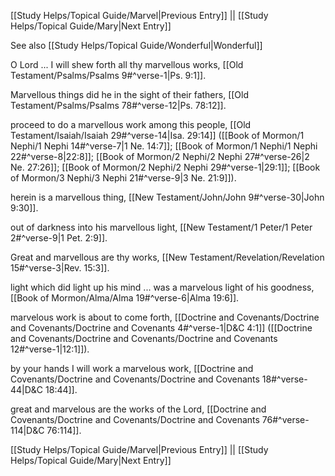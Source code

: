 [[Study Helps/Topical Guide/Marvel|Previous Entry]]  ||  [[Study Helps/Topical Guide/Mary|Next Entry]]

 See also [[Study Helps/Topical Guide/Wonderful|Wonderful]]

 O Lord ... I will shew forth all thy marvellous works, [[Old Testament/Psalms/Psalms 9#^verse-1|Ps. 9:1]].

 Marvellous things did he in the sight of their fathers, [[Old Testament/Psalms/Psalms 78#^verse-12|Ps. 78:12]].

 proceed to do a marvellous work among this people, [[Old Testament/Isaiah/Isaiah 29#^verse-14|Isa. 29:14]] ([[Book of Mormon/1 Nephi/1 Nephi 14#^verse-7|1 Ne. 14:7]]; [[Book of Mormon/1 Nephi/1 Nephi 22#^verse-8|22:8]]; [[Book of Mormon/2 Nephi/2 Nephi 27#^verse-26|2 Ne. 27:26]]; [[Book of Mormon/2 Nephi/2 Nephi 29#^verse-1|29:1]]; [[Book of Mormon/3 Nephi/3 Nephi 21#^verse-9|3 Ne. 21:9]]).

 herein is a marvellous thing, [[New Testament/John/John 9#^verse-30|John 9:30]].

 out of darkness into his marvellous light, [[New Testament/1 Peter/1 Peter 2#^verse-9|1 Pet. 2:9]].

 Great and marvellous are thy works, [[New Testament/Revelation/Revelation 15#^verse-3|Rev. 15:3]].

 light which did light up his mind ... was a marvelous light of his goodness, [[Book of Mormon/Alma/Alma 19#^verse-6|Alma 19:6]].

 marvelous work is about to come forth, [[Doctrine and Covenants/Doctrine and Covenants/Doctrine and Covenants 4#^verse-1|D&C 4:1]] ([[Doctrine and Covenants/Doctrine and Covenants/Doctrine and Covenants 12#^verse-1|12:1]]).

 by your hands I will work a marvelous work, [[Doctrine and Covenants/Doctrine and Covenants/Doctrine and Covenants 18#^verse-44|D&C 18:44]].

 great and marvelous are the works of the Lord, [[Doctrine and Covenants/Doctrine and Covenants/Doctrine and Covenants 76#^verse-114|D&C 76:114]].

[[Study Helps/Topical Guide/Marvel|Previous Entry]]  ||  [[Study Helps/Topical Guide/Mary|Next Entry]]